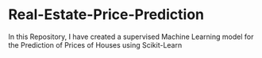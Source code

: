 # Real-Estate-Price-Prediction
In this Repository, I have created a supervised Machine Learning model for the Prediction of Prices of Houses using Scikit-Learn
